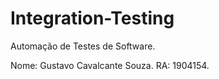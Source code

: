 # Integration-Testing
Automação de Testes de Software.

Nome: Gustavo Cavalcante Souza. RA: 1904154.
